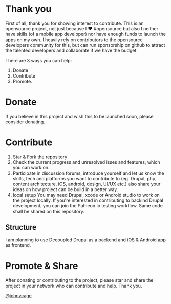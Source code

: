 # Thank you
First of all, thank you for showing interest to contribute. This is an opensource project, not just because I ❤ #opensource but also I neither have skills (of a mobile app developer) nor have enough funds to launch the apps on my own. I heavily rely on contributors to the opensource developers community for this, but can run sponsorship on github to attract the talented developers and collaborate if we have the budget.

There are 3 ways you can help: 
1. Donate
2. Contribute
3. Promote.

# Donate
If you believe in this project and wish this to be launched soon, please consider donating.

# Contribute
1. Star & Fork the repository
2. Check the current progress and unresolved isses and features, which you can work on.
3. Participate in discussion forums, introduce yourself and let us know the skills, tech and platforms you want to contribute to (eg. Drupal, php, content architecture, iOS, android, design, UI/UX etc.) also share your ideas on how project can be build in a better way.
4. local setup
    You may need Drupal, xcode or Android studio to work on the project locally.
    If you're interested in contributing to backind Drupal development, you can join the Patheon.io testing workflow. Same code shall be shared on this repository. 

## Structure
I am planning to use Decoupled Drupal as a backend and iOS & Android app as frontend.

# Promote & Share
After donating or contributing to the project, please star and share the project in your network who can contribute and help. Thank you.

[@johnycage](https://www.github.com/johnycage/)
